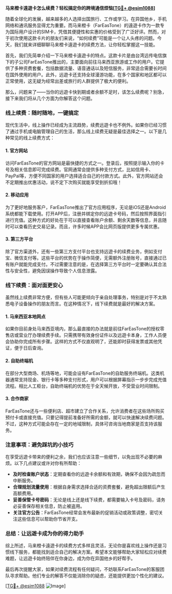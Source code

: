 **马来橙卡遠遊卡怎么续费？轻松搞定你的跨境通信烦恼[[TG💪+ @esim1088](https://t.me/s/esim1088)]**

随着全球化的发展，越来越多的人选择出国旅行、工作或学习。在异国他乡，手机网络和通讯服务显得尤为重要。而马来橙卡（FarEasTone）的遠遊卡作为一款专为国际用户设计的SIM卡，凭借其便捷性和实惠的价格受到了广泛好评。然而，对于初次使用这款卡片的朋友们来说，“如何续费”可能是一个让人头疼的问题。今天，我们就来详细聊聊马来橙卡遠遊卡的续费方法，让你轻松掌握这一技能。

首先，我们先简单介绍一下马来橙卡遠遊卡的特点。这款卡片是由台湾远传电信旗下的子公司FarEasTone推出的，主要面向前往马来西亚旅游或工作的用户。它提供了多种资费套餐，包括数据流量、语音通话以及短信服务，非常适合需要长时间在国外使用的用户。此外，远遊卡还支持全球漫游功能，在多个国家和地区都可以正常使用，这无疑为经常出差或旅行的人群提供了极大的便利。

那么，问题来了——当你的远遊卡快到期或者余额不足时，该怎么续费呢？别急，接下来我们将从几个方面为你解答这个问题。

### **线上续费：随时随地，一键搞定**

现代生活中，线上操作已经成为主流趋势，续费远遊卡也不例外。如果你已经习惯了通过手机或电脑管理自己的生活，那么线上续费无疑是最佳选择之一。以下是几种常见的线上续费方式：

#### **1. 官方网站**
访问FarEasTone的官方网站是最快捷的方式之一。登录后，按照提示输入你的卡号及相关信息即可完成续费。官网通常会提供多种支付方式，比如信用卡、PayPal等，方便不同国家的用户选择适合自己的付款方式。此外，官方网站还会不定期推出优惠活动，说不定下次购买就能享受到折扣哦！

#### **2. 移动应用**
为了更好地服务客户，FarEasTone推出了官方应用程序，无论是iOS还是Android系统都能下载使用。打开APP后，注册并绑定你的远遊卡号码，然后按照界面指引进行充值。这种方式的好处在于可以直接查看账户余额、剩余天数等信息，并且随时可以查看历史交易记录。而且，许多时候APP会比网页版提供更多专属优惠。

#### **3. 第三方平台**
除了官方渠道外，还有一些第三方支付平台也支持远遊卡的续费业务，例如支付宝、微信支付等。这些平台的优势在于操作简便，无需额外注册账号，直接通过已有账户就能完成支付。不过需要注意的是，在选择第三方平台时一定要确认其合法性与安全性，避免因误操作导致个人信息泄露。

### **线下续费：面对面更安心**

虽然线上续费非常方便，但有些人可能更倾向于亲自处理事务，特别是对于不太熟悉电子设备操作的朋友而言。在这种情况下，线下续费就是最好的解决方案。

#### **1. 马来西亚本地网点**
如果你目前身处马来西亚境内，那么最直接的办法就是前往FarEasTone的授权零售店或营业厅办理续费手续。只需携带有效身份证件以及远遊卡本身，工作人员便会协助你完成所有步骤。这样的方式不仅直观明了，还能即时获得发票或其他凭证，便于日后查询。

#### **2. 自助终端机**
在部分大型商场、机场等地，可能会设有FarEasTone的自助服务终端机。这类机器通常支持现金、银行卡等多种支付形式，用户可以根据屏幕指示一步步完成充值流程。相比人工柜台，自助终端机的优势在于全天候开放，不受营业时间限制。

#### **3. 合作商家**
FarEasTone还与一些便利店、超市建立了合作关系，允许消费者在这些场所购买预付卡或直接充值。只要记得提前准备好所需的金额，就可以快速解决续费问题。不过，这种方式可能会存在一定的地域限制，具体可咨询当地商家是否支持该服务。

### **注意事项：避免踩坑的小技巧**

在享受远遊卡带来的便利之余，我们也应该注意一些细节，以免出现不必要的麻烦。以下几点建议或许对你有所帮助：

- **及时检查账户状态**：定期查看你的远遊卡余额和有效期，确保不会因为疏忽而中断服务。
- **合理规划流量使用**：根据自身需求选择合适的资费套餐，避免超出限额后产生高额费用。
- **妥善保管卡号密码**：无论是线上还是线下续费，都需要输入卡号及密码，请务必妥善保存相关信息，防止被盗用。
- **关注官方公告**：FarEasTone经常会发布最新的促销活动或政策调整，密切关注这些信息可以帮助你节省开支。

### **总结：让远遊卡成为你的得力助手**

综上所述，马来橙卡遠遊卡的续费方式多样且灵活，无论你是喜欢线上操作还是习惯线下服务，都能找到适合自己的解决方案。希望本文能够帮助大家轻松应对续费难题，让远遊卡始终陪伴在你身边，成为你在异国他乡的好帮手。

最后再次提醒大家，如果对续费流程有任何疑问，不妨联系FarEasTone的客服团队寻求帮助。他们专业的解答不仅能消除你的疑虑，还能提供更加个性化的建议。

[[TG💪+ @esim1088](https://t.me/s/esim1088) ![Image](https://i.postimg.cc/4NQfJmqS/Snipaste-2025-05-13-00-14-12.png)]